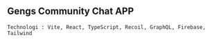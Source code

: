 ## Gengs Community Chat APP

`Technologi : Vite, React, TypeScript, Recoil, GraphQL, Firebase, Tailwind`
